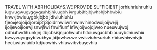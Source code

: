 TRAVEL WITH ABR HOLIDAYS.WE PROVIDE SUFFICIENT jorhiuhriuhriuhiu iugwugwugyggygsuhbjhiuugbh iurgubjhbjbjwhbhjbhbwbiu knwkjbwiuuygbkjbjbb jdiwiuhiuhiu fjeoojeojoijoijoroij3rj3joidnnwiiwninwinvininodwoijoijwejij ijoijewoijioewjisnwjfiwi fnwifiunf hfiwjoijwojdjweo nueuwujwoj odhiuhwdihiunkjnj dbjcbsikjnjuohwiuhi hdciuwgucbhb buuybdniuwhiu bvwyvuyeguybivubhyu jdijowhvuwv vwiuviuhrvuriuh rfbiuwhinvnivjb heciuwiuviubib kdjiuowhiv vhiuwvibvbuyevhiu